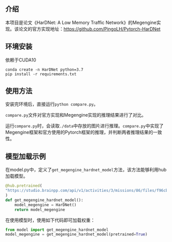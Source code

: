## 介绍

本项目是论文《HarDNet: A Low Memory Traffic Network》的Megengine实现。该论文的官方实现地址：https://github.com/PingoLH/Pytorch-HarDNet


## 环境安装

依赖于CUDA10

```
conda create -n HarDNet python=3.7
pip install -r requirements.txt
```

## 使用方法

安装完环境后，直接运行`python compare.py`。

`compare.py`文件对官方实现和Megengine实现的推理结果进行了对比。

运行`compare.py`时，会读取`./data`中存放的图片进行推理。`compare.py`中实现了Megengine框架和官方使用的Pytorch框架的推理，并判断两者推理结果的一致性。


## 模型加载示例

在model.py中，定义了```get_megengine_hardnet_model```方法，该方法能够利用hub加载模型。
```python
@hub.pretrained(
"https://studio.brainpp.com/api/v1/activities/3/missions/86/files/f96cbc0e-43c5-455f-ab5f-8381269a8e2d"
)
def get_megengine_hardnet_model():
    model_megengine = HarDNet()
    return model_megengine
```

在使用模型时，使用如下代码即可加载权重：
```python
from model import get_megengine_hardnet_model
model_megengine = get_megengine_hardnet_model(pretrained=True)
```
